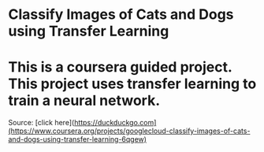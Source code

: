# Classify Images of Cats and Dogs using Transfer Learning

# This is a coursera guided project. This project uses transfer learning to train a neural network.

Source: [click here](https://duckduckgo.com](https://www.coursera.org/projects/googlecloud-classify-images-of-cats-and-dogs-using-transfer-learning-6qgew)
